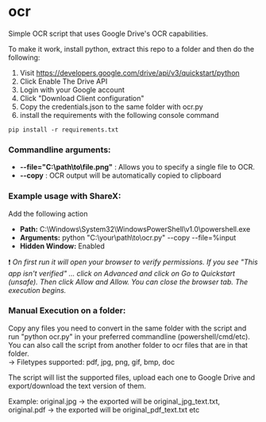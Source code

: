 # ocr  
Simple OCR script that uses Google Drive's OCR capabilities.  

To make it work, install python, extract this repo to a folder and then do the following:  
  
1. Visit https://developers.google.com/drive/api/v3/quickstart/python  
2. Click Enable The Drive API  
3. Login with your Google account  
4. Click "Download Client configuration"  
5. Copy the credentials.json to the same folder with ocr.py  
6. install the requirements with the following console command  
```  
pip install -r requirements.txt  
```  

### **Commandline arguments:**  
- **--file="C:\path\to\file.png"** : Allows you to specify a single file to OCR.  
- **--copy** : OCR output will be automatically copied to clipboard  

### **Example usage with ShareX:**  
Add the following action  
- **Path:** C:\Windows\System32\WindowsPowerShell\v1.0\powershell.exe  
- **Arguments:** python "C:\your\path\to\ocr.py" --copy --file=%input  
- **Hidden Window:** Enabled 

❗ *On first run it will open your browser to verify permissions. If you see "This app isn't verified" ... click on Advanced and click on Go to Quickstart (unsafe). Then click Allow and Allow. You can close the browser tab. The execution begins.*  

### **Manual Execution on a folder:**  
Copy any files you need to convert in the same folder with the script and run "python ocr.py" in your preferred commandline (powershell/cmd/etc). You can also call the script from another folder to ocr files that are in that folder.  
-> Filetypes supported: pdf, jpg, png, gif, bmp, doc  
  
The script will list the supported files, upload each one to Google Drive and export/download the text version of them.  
  
Example: original.jpg -> the exported will be original_jpg_text.txt, original.pdf -> the exported will be original_pdf_text.txt etc  
